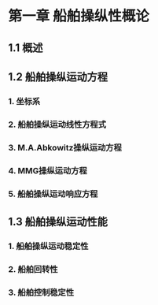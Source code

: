# 第一章 船舶操纵性概论

## 1.1 概述

## 1.2 船舶操纵运动方程

### 1. 坐标系

### 2. 船舶操纵运动线性方程式

### 3. M.A.Abkowitz操纵运动方程

### 4. MMG操纵运动方程

### 5. 船舶操纵运动响应方程

## 1.3 船舶操纵运动性能

### 1. 船舶操纵运动稳定性

### 2. 船舶回转性

### 3. 船舶控制稳定性
